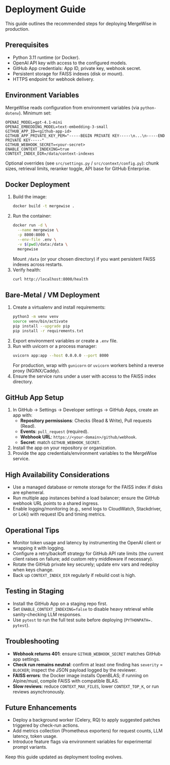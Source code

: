 # Deployment Guide

This guide outlines the recommended steps for deploying MergeWise in production.

## Prerequisites
- Python 3.11 runtime (or Docker).
- OpenAI API key with access to the configured models.
- GitHub App credentials: App ID, private key, webhook secret.
- Persistent storage for FAISS indexes (disk or mount).
- HTTPS endpoint for webhook delivery.

## Environment Variables
MergeWise reads configuration from environment variables (via `python-dotenv`). Minimum set:
```
OPENAI_MODEL=gpt-4.1-mini
OPENAI_EMBEDDING_MODEL=text-embedding-3-small
GITHUB_APP_ID=<github-app-id>
GITHUB_APP_PRIVATE_KEY_PEM="-----BEGIN PRIVATE KEY-----\n...\n-----END PRIVATE KEY-----"
GITHUB_WEBHOOK_SECRET=<your-secret>
ENABLE_CONTEXT_INDEXING=true
CONTEXT_INDEX_DIR=/data/context-indexes
```
Optional overrides (see `src/settings.py` / `src/context/config.py`): chunk sizes, retrieval limits, reranker toggle, API base for GitHub Enterprise.

## Docker Deployment
1. Build the image:
   ```bash
   docker build -t mergewise .
   ```
2. Run the container:
   ```bash
   docker run -d \
     --name mergewise \
     -p 8000:8000 \
     --env-file .env \
     -v $(pwd)/data:/data \
     mergewise
   ```
   Mount `/data` (or your chosen directory) if you want persistent FAISS indexes across restarts.
3. Verify health:
   ```bash
   curl http://localhost:8000/health
   ```

## Bare-Metal / VM Deployment
1. Create a virtualenv and install requirements:
   ```bash
   python3 -m venv venv
   source venv/bin/activate
   pip install --upgrade pip
   pip install -r requirements.txt
   ```
2. Export environment variables or create a `.env` file.
3. Run with uvicorn or a process manager:
   ```bash
   uvicorn app:app --host 0.0.0.0 --port 8000
   ```
   For production, wrap with `gunicorn` or `uvicorn` workers behind a reverse proxy (NGINX/Caddy).
4. Ensure the service runs under a user with access to the FAISS index directory.

## GitHub App Setup
1. In GitHub → Settings → Developer settings → GitHub Apps, create an app with:
   - **Repository permissions**: Checks (Read & Write), Pull requests (Read).
   - **Events**: `pull_request` (required).
   - **Webhook URL**: `https://<your-domain>/github/webhook`.
   - **Secret**: match `GITHUB_WEBHOOK_SECRET`.
2. Install the app on your repository or organization.
3. Provide the app credentials/environment variables to the MergeWise service.

## High Availability Considerations
- Use a managed database or remote storage for the FAISS index if disks are ephemeral.
- Run multiple app instances behind a load balancer; ensure the GitHub webhook URL points to a shared ingress.
- Enable logging/monitoring (e.g., send logs to CloudWatch, Stackdriver, or Loki) with request IDs and timing metrics.

## Operational Tips
- Monitor token usage and latency by instrumenting the OpenAI client or wrapping it with logging.
- Configure a retry/backoff strategy for GitHub API rate limits (the current client raises on failure; add custom retry middleware if necessary).
- Rotate the GitHub private key securely; update env vars and redeploy when keys change.
- Back up `CONTEXT_INDEX_DIR` regularly if rebuild cost is high.

## Testing in Staging
- Install the GitHub App on a staging repo first.
- Set `ENABLE_CONTEXT_INDEXING=false` to disable heavy retrieval while sanity-checking LLM responses.
- Use `pytest` to run the full test suite before deploying (`PYTHONPATH=. pytest`).

## Troubleshooting
- **Webhook returns 401**: ensure `GITHUB_WEBHOOK_SECRET` matches GitHub app settings.
- **Check run remains neutral**: confirm at least one finding has `severity` = `BLOCKER`; inspect the JSON payload logged by the reviewer.
- **FAISS errors**: the Docker image installs OpenBLAS; if running on Alpine/musl, compile FAISS with compatible BLAS.
- **Slow reviews**: reduce `CONTEXT_MAX_FILES`, lower `CONTEXT_TOP_K`, or run reviews asynchronously.

## Future Enhancements
- Deploy a background worker (Celery, RQ) to apply suggested patches triggered by check-run actions.
- Add metrics collection (Prometheus exporters) for request counts, LLM latency, token usage.
- Introduce feature flags via environment variables for experimental prompt variants.

Keep this guide updated as deployment tooling evolves.
